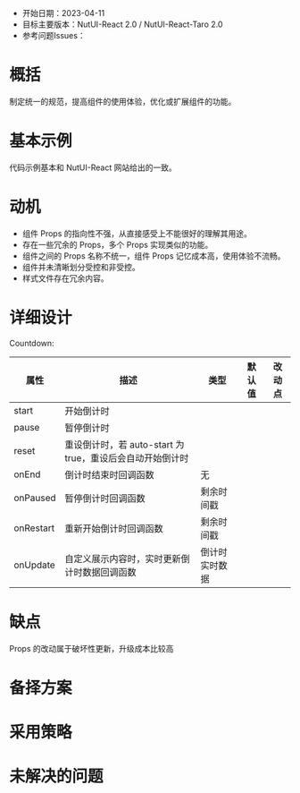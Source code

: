 - 开始日期：2023-04-11
- 目标主要版本：NutUI-React 2.0 / NutUI-React-Taro 2.0
- 参考问题Issues：

# 概括

制定统一的规范，提高组件的使用体验，优化或扩展组件的功能。


# 基本示例

代码示例基本和 NutUI-React 网站给出的一致。


# 动机

- 组件 Props 的指向性不强，从直接感受上不能很好的理解其用途。
- 存在一些冗余的 Props，多个 Props 实现类似的功能。
- 组件之间的 Props 名称不统一，组件 Props 记忆成本高，使用体验不流畅。
- 组件并未清晰划分受控和非受控。
- 样式文件存在冗余内容。


# 详细设计


Countdown:

| 属性 | 描述 | 类型 | 默认值 | 改动点 |
| --- | --- | --- | --- | --- |
| start | 开始倒计时 |  |  |  |
| pause | 暂停倒计时 |  |  |  |
| reset | 重设倒计时，若 auto-start 为 true，重设后会自动开始倒计时 |  |  |  |
| onEnd | 倒计时结束时回调函数 | 无 |  |  |
| onPaused | 暂停倒计时回调函数 | 剩余时间戳 |  |  |
| onRestart | 重新开始倒计时回调函数 | 剩余时间戳 |  |  |
| onUpdate | 自定义展示内容时，实时更新倒计时数据回调函数 | 倒计时实时数据 |  |  |


# 缺点

Props 的改动属于破坏性更新，升级成本比较高

# 备择方案


# 采用策略


# 未解决的问题

